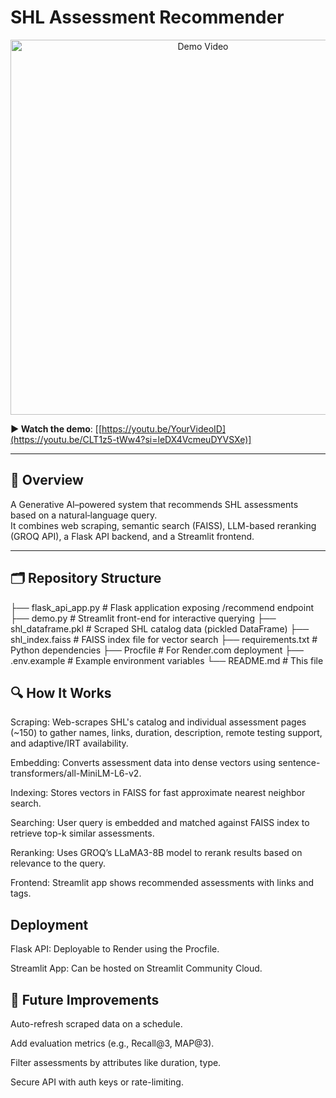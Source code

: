 # SHL Assessment Recommender

<p align="center">
  <a href="https://youtu.be/CLT1z5-tWw4?si=leDX4VcmeuDYVSXe">
    <img src="https://img.youtube.com/vi/YourVideoID/0.jpg" alt="Demo Video" width="600"/>
  </a>
</p>

**▶️ Watch the demo**: [[https://youtu.be/YourVideoID](https://youtu.be/CLT1z5-tWw4?si=leDX4VcmeuDYVSXe)]

---

## 📖 Overview  
A Generative AI–powered system that recommends SHL assessments based on a natural‑language query.  
It combines web scraping, semantic search (FAISS), LLM-based reranking (GROQ API), a Flask API backend, and a Streamlit frontend.

---

## 🗂 Repository Structure  
├── flask_api_app.py # Flask application exposing /recommend endpoint
├── demo.py # Streamlit front-end for interactive querying
├── shl_dataframe.pkl # Scraped SHL catalog data (pickled DataFrame)
├── shl_index.faiss # FAISS index file for vector search
├── requirements.txt # Python dependencies
├── Procfile # For Render.com deployment
├── .env.example # Example environment variables
└── README.md # This file
## 🔍 How It Works
Scraping: Web-scrapes SHL's catalog and individual assessment pages (~150) to gather names, links, duration, description, remote testing support, and adaptive/IRT availability.

Embedding: Converts assessment data into dense vectors using sentence-transformers/all-MiniLM-L6-v2.

Indexing: Stores vectors in FAISS for fast approximate nearest neighbor search.

Searching: User query is embedded and matched against FAISS index to retrieve top-k similar assessments.

Reranking: Uses GROQ’s LLaMA3-8B model to rerank results based on relevance to the query.

Frontend: Streamlit app shows recommended assessments with links and tags.
## Deployment
Flask API: Deployable to Render using the Procfile.

Streamlit App: Can be hosted on Streamlit Community Cloud.
## 🔧 Future Improvements
Auto-refresh scraped data on a schedule.

Add evaluation metrics (e.g., Recall@3, MAP@3).

Filter assessments by attributes like duration, type.

Secure API with auth keys or rate-limiting.
